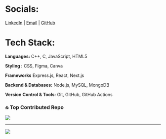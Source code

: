 # Socials:
[LinkedIn](https://linkedin.com/in/salman029) | [Email](mailto:salman029sheikh@gmail.com) | [GitHub](https://github.com/mohdsalman029)


# Tech Stack:

**Languages:** C++, C, JavaScript, HTML5  

**Styling :** CSS, Figma, Canva  

**Frameworks** Express.js, React, Next.js  

**Backend & Databases:** Node.js, MySQL, MongoDB  

**Version Control & Tools:** Git, GitHub, GitHub Actions  


### 🔝 Top Contributed Repo
![](https://github-contributor-stats.vercel.app/api?username=mohdsalman029&limit=5&theme=dark&combine_all_yearly_contributions=true)

---
[![](https://visitcount.itsvg.in/api?id=mohdsalman029&icon=0&color=0)](https://visitcount.itsvg.in)

<!-- Proudly created with GPRM ( https://gprm.itsvg.in ) -->
